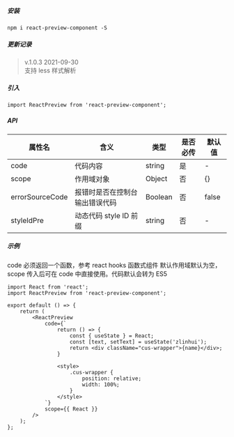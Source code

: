 ##### 安装

```
npm i react-preview-component -S
```

##### 更新记录

> v.1.0.3 2021-09-30  
> 支持 less 样式解析

##### 引入

```tsx
import ReactPreview from 'react-preview-component';
```

##### API

| 属性名          | 含义                           | 类型    | 是否必传 | 默认值 |
| --------------- | ------------------------------ | ------- | -------- | ------ |
| code            | 代码内容                       | string  | 是       | -      |
| scope           | 作用域对象                     | Object  | 否       | {}     |
| errorSourceCode | 报错时是否在控制台输出错误代码 | Boolean | 否       | false  |
| styleIdPre      | 动态代码 style ID 前缀         | string  | 否       | -      |

##### 示例

code 必须返回一个函数，参考 react hooks 函数式组件
默认作用域默认为空，scope 传入后可在 code 中直接使用。代码默认会转为 ES5

```tsx
import React from 'react';
import ReactPreview from 'react-preview-component';

export default () => {
	return (
		<ReactPreview
			code={`
                return () => {
                    const { useState } = React;
                    const [text, setText] = useState('zlinhui');
                    return <div className="cus-wrapper">{name}</div>;
                }

                <style>
                    .cus-wrapper {
                        position: relative;
                        width: 100%;
                    }
                </style>
            `}
			scope={{ React }}
		/>
	);
};
```

